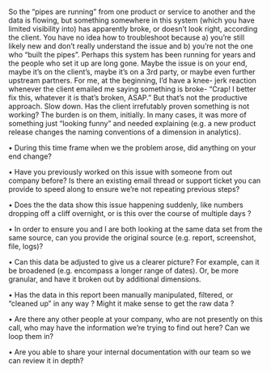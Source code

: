 So the “pipes are running” from one product or service to another and the data is flowing, but something somewhere in this system (which you have limited visibility into) has apparently broke, or doesn’t look right, according the client. You have no idea how to troubleshoot because a) you’re still likely new and don’t really understand the issue and b) you’re not the one who “built the pipes”. Perhaps this system has been running for years and the people who set it up are long gone. Maybe the issue is on your end, maybe it’s on the client’s, maybe it’s on a 3rd party, or maybe even further upstream partners. For me, at the beginning, I’d have a knee- jerk reaction whenever the client emailed me saying something is broke- “Crap! I better fix this, whatever it is that’s broken, ASAP.” But that’s not the productive approach. Slow down. Has the client irrefutably proven something is not working? The burden is on them, initially. In many cases, it was more of something just “looking funny” and needed explaining (e.g. a new product release changes the naming conventions of a dimension in analytics).

• During this time frame when we the problem arose, did anything on your end change?

• Have you previously worked on this issue with someone from out company before? Is there an existing email thread or support ticket you can provide to speed along to ensure we’re not repeating previous steps?

• Does the the data show this issue happening suddenly, like numbers dropping off a cliff overnight, or is this over the course of multiple days ?

• In order to ensure you and I are both looking at the same data set from the same source, can you provide the original source (e.g. report, screenshot, file, logs)?

• Can this data be adjusted to give us a clearer picture? For example, can it be broadened (e.g. encompass a longer range of dates). Or, be more granular, and have it broken out by additional dimensions.

• Has the data in this report been manually manipulated, filtered, or “cleaned up” in any way ? Might it make sense to get the raw data ?

• Are there any other people at your company, who are not presently on this call, who may have the information we’re trying to find out here? Can we loop them in?

• Are you able to share your internal documentation with our team so we can review it in depth?



